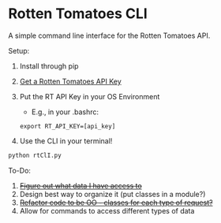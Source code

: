 # Rotten Tomatoes CLI
A simple command line interface for the Rotten Tomatoes API.

Setup:

1. Install through pip
2. [Get a Rotten Tomatoes API Key](http://developer.rottentomatoes.com/)
3. Put the RT API Key in your OS Environment
	* E.g., in your .bashrc:
	
	```shell
	export RT_API_KEY=[api_key]
	```
4. Use the CLI in your terminal!
```python
python rtClI.py
```


To-Do:
  1. ~~[Figure out what data I have access to](https://github.com/jimjshields/rotten_tomatoes_CLI/wiki/Rotten-Tomatoes-Data)~~
  2. Design best way to organize it (put classes in a module?)
  3. ~~[Refactor code to be OO - classes for each type of request?](https://github.com/jimjshields/rotten_tomatoes_CLI/commit/29477096be44a7a239e2da3a3ebd1a36b6dec661)~~
  4. Allow for commands to access different types of data